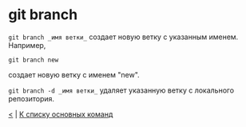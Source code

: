 # git branch

`git branch _имя ветки_` создает новую ветку с указанным именем. Например,
```
git branch new
```
создает новую ветку с именем "new".

`git branch -d _имя ветки_` удаляет указанную ветку с локального репозитория.

[<](git_pull.md) | [К списку основных команд](general_operations.md)